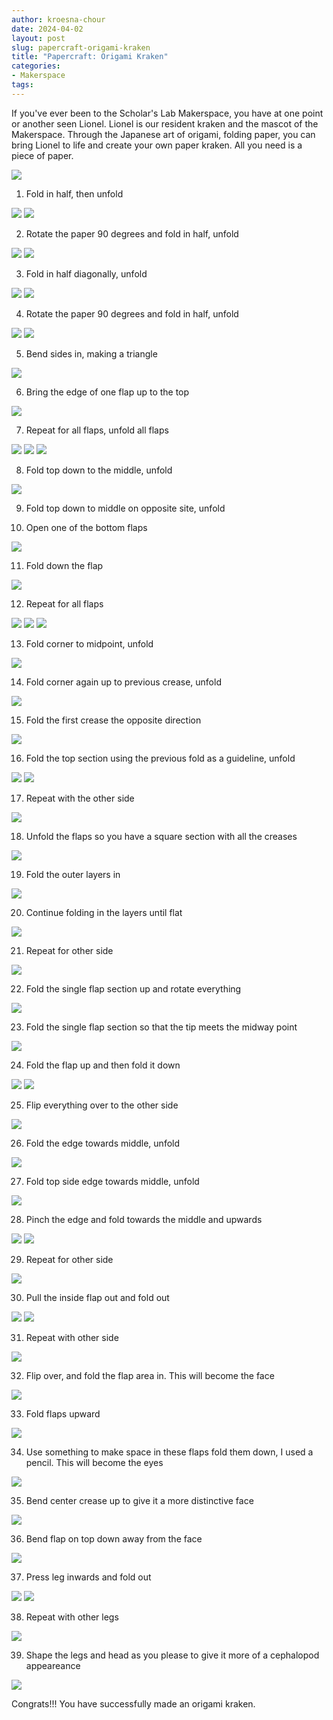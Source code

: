 ```yaml
---
author: kroesna-chour
date: 2024-04-02
layout: post
slug: papercraft-origami-kraken
title: "Papercraft: Origami Kraken"
categories:
- Makerspace
tags:
---
```

If you've ever been to the Scholar's Lab Makerspace, you have at one point or another seen Lionel. Lionel is our resident kraken and the mascot of the Makerspace. Through the Japanese art of origami, folding paper, you can bring Lionel to life and create your own paper kraken. All you need is a piece of paper. 

![](https://github.com/scholarslab/scholarslab.org/blob/kroesna-blog-post/assets/post-media/2024-04-02%20Octo%201.JPG)

1. Fold in half, then unfold

![](https://github.com/scholarslab/scholarslab.org/blob/kroesna-blog-post/assets/post-media/2024-04-02%20Octo%202.JPG)
![](https://github.com/scholarslab/scholarslab.org/blob/kroesna-blog-post/assets/post-media/2024-04-02%20Octo%203.JPG)

2. Rotate the paper 90 degrees and fold in half, unfold

![](https://github.com/scholarslab/scholarslab.org/blob/kroesna-blog-post/assets/post-media/2024-04-02%20Octo%204.JPG)
![](https://github.com/scholarslab/scholarslab.org/blob/kroesna-blog-post/assets/post-media/2024-04-02%20Octo%205.JPG)

3. Fold in half diagonally, unfold

![](https://github.com/scholarslab/scholarslab.org/blob/kroesna-blog-post/assets/post-media/2024-04-02%20Octo%206.JPG)
![](https://github.com/scholarslab/scholarslab.org/blob/kroesna-blog-post/assets/post-media/2024-04-02%20Octo%207.JPG)

4. Rotate the paper 90 degrees and fold in half, unfold

![](https://github.com/scholarslab/scholarslab.org/blob/kroesna-blog-post/assets/post-media/2024-04-02%20Octo%208.JPG)
![](https://github.com/scholarslab/scholarslab.org/blob/kroesna-blog-post/assets/post-media/2024-04-02%20Octo%209.JPG)

5. Bend sides in, making a triangle

![](https://github.com/scholarslab/scholarslab.org/blob/kroesna-blog-post/assets/post-media/2024-04-02%20Octo%2010.JPG)

6. Bring the edge of one flap up to the top

![](https://github.com/scholarslab/scholarslab.org/blob/kroesna-blog-post/assets/post-media/2024-04-02%20Octo%2011.JPG)

7. Repeat for all flaps, unfold all flaps

![](https://github.com/scholarslab/scholarslab.org/blob/kroesna-blog-post/assets/post-media/2024-04-02%20Octo%2012.JPG)
![](https://github.com/scholarslab/scholarslab.org/blob/kroesna-blog-post/assets/post-media/2024-04-02%20Octo%2013.JPG)
![](https://github.com/scholarslab/scholarslab.org/blob/kroesna-blog-post/assets/post-media/2024-04-02%20Octo%2014.JPG)


8. Fold top down to the middle, unfold

![](https://github.com/scholarslab/scholarslab.org/blob/kroesna-blog-post/assets/post-media/2024-04-02%20Octo%2015.JPG)

9. Fold top down to middle on opposite site, unfold


10. Open one of the bottom flaps

![](https://github.com/scholarslab/scholarslab.org/blob/kroesna-blog-post/assets/post-media/2024-04-02%20Octo%2016.JPG)


11. Fold down the flap

![](https://github.com/scholarslab/scholarslab.org/blob/kroesna-blog-post/assets/post-media/2024-04-02%20Octo%2017.JPG)

12. Repeat for all flaps

![](https://github.com/scholarslab/scholarslab.org/blob/kroesna-blog-post/assets/post-media/2024-04-02%20Octo%2019.JPG)
![](https://github.com/scholarslab/scholarslab.org/blob/kroesna-blog-post/assets/post-media/2024-04-02%20Octo%2018.JPG)
![](https://github.com/scholarslab/scholarslab.org/blob/kroesna-blog-post/assets/post-media/2024-04-02%20Octo%2020.JPG)

13. Fold corner to midpoint, unfold 

![](https://github.com/scholarslab/scholarslab.org/blob/kroesna-blog-post/assets/post-media/2024-04-02%20Octo%2020.5.JPG)

14. Fold corner again up to previous crease, unfold

![](https://github.com/scholarslab/scholarslab.org/blob/kroesna-blog-post/assets/post-media/2024-04-02%20Octo%2021.JPG)

15. Fold the first crease the opposite direction

![](https://github.com/scholarslab/scholarslab.org/blob/kroesna-blog-post/assets/post-media/2024-04-02%20Octo%2022.JPG)

16. Fold the top section using the previous fold as a guideline, unfold

![](https://github.com/scholarslab/scholarslab.org/blob/kroesna-blog-post/assets/post-media/2024-04-02%20Octo%2023.JPG)
![](https://github.com/scholarslab/scholarslab.org/blob/kroesna-blog-post/assets/post-media/2024-04-02%20Octo%2024.JPG)

17. Repeat with the other side

![](https://github.com/scholarslab/scholarslab.org/blob/kroesna-blog-post/assets/post-media/2024-04-02%20Octo%2025.JPG)

18. Unfold the flaps so you have a square section with all the creases

![](https://github.com/scholarslab/scholarslab.org/blob/kroesna-blog-post/assets/post-media/2024-04-02%20Octo%2026.JPG)

19. Fold the outer layers in

![](https://github.com/scholarslab/scholarslab.org/blob/kroesna-blog-post/assets/post-media/2024-04-02%20Octo%2027.JPG)


20. Continue folding in the layers until flat

![](https://github.com/scholarslab/scholarslab.org/blob/kroesna-blog-post/assets/post-media/2024-04-02%20Octo%2028.JPG)

21. Repeat for other side

![](https://github.com/scholarslab/scholarslab.org/blob/kroesna-blog-post/assets/post-media/2024-04-02%20Octo%2029.JPG)

22. Fold the single flap section up and rotate everything

![](https://github.com/scholarslab/scholarslab.org/blob/kroesna-blog-post/assets/post-media/2024-04-02%20Octo%2030.JPG)

23. Fold the single flap section so that the tip meets the midway point

![](https://github.com/scholarslab/scholarslab.org/blob/kroesna-blog-post/assets/post-media/2024-04-02%20Octo%2031.JPG)

24. Fold the flap up and then fold it down

![](https://github.com/scholarslab/scholarslab.org/blob/kroesna-blog-post/assets/post-media/2024-04-02%20Octo%2032.JPG)
![](https://github.com/scholarslab/scholarslab.org/blob/kroesna-blog-post/assets/post-media/2024-04-02%20Octo%2033.JPG)

25. Flip everything over to the other side

![](https://github.com/scholarslab/scholarslab.org/blob/kroesna-blog-post/assets/post-media/2024-04-02%20Octo%2034.JPG)

26. Fold the edge towards middle, unfold

![](https://github.com/scholarslab/scholarslab.org/blob/kroesna-blog-post/assets/post-media/2024-04-02%20Octo%2035.JPG)

27. Fold top side edge towards middle, unfold

![](https://github.com/scholarslab/scholarslab.org/blob/kroesna-blog-post/assets/post-media/2024-04-02%20Octo%2036.JPG)

28. Pinch the edge and fold towards the middle and upwards

![](https://github.com/scholarslab/scholarslab.org/blob/kroesna-blog-post/assets/post-media/2024-04-02%20Octo%2037.JPG)
![](https://github.com/scholarslab/scholarslab.org/blob/kroesna-blog-post/assets/post-media/2024-04-02%20Octo%2038.JPG)

29. Repeat for other side

![](https://github.com/scholarslab/scholarslab.org/blob/kroesna-blog-post/assets/post-media/2024-04-02%20Octo%2039.JPG)

30. Pull the inside flap out and fold out

![](https://github.com/scholarslab/scholarslab.org/blob/kroesna-blog-post/assets/post-media/2024-04-02%20Octo%2040.JPG)
![](https://github.com/scholarslab/scholarslab.org/blob/kroesna-blog-post/assets/post-media/2024-04-02%20Octo%2041.JPG)

31. Repeat with other side

![](https://github.com/scholarslab/scholarslab.org/blob/kroesna-blog-post/assets/post-media/2024-04-02%20Octo%2042.JPG)

32. Flip over, and fold the flap area in. This will become the face

![](https://github.com/scholarslab/scholarslab.org/blob/kroesna-blog-post/assets/post-media/2024-04-02%20Octo%2043.JPG)

33. Fold flaps upward

![](https://github.com/scholarslab/scholarslab.org/blob/kroesna-blog-post/assets/post-media/2024-04-02%20Octo%2044.JPG)

34. Use something to make space in these flaps fold them down, I used a pencil. This will become the eyes

![](https://github.com/scholarslab/scholarslab.org/blob/kroesna-blog-post/assets/post-media/2024-04-02%20Octo%2045.JPG)

35. Bend center crease up to give it a more distinctive face

![](https://github.com/scholarslab/scholarslab.org/blob/kroesna-blog-post/assets/post-media/2024-04-02%20Octo%2046.JPG)

36. Bend flap on top down away from the face

![](https://github.com/scholarslab/scholarslab.org/blob/kroesna-blog-post/assets/post-media/2024-04-02%20Octo%2047.JPG)

37. Press leg inwards and fold out

![](https://github.com/scholarslab/scholarslab.org/blob/kroesna-blog-post/assets/post-media/2024-04-02%20Octo%2048.JPG)
![](https://github.com/scholarslab/scholarslab.org/blob/kroesna-blog-post/assets/post-media/2024-04-02%20Octo%2049.JPG)

38. Repeat with other legs

![](https://github.com/scholarslab/scholarslab.org/blob/kroesna-blog-post/assets/post-media/2024-04-02%20Octo%2050.JPG)

39. Shape the legs and head as you please to give it more of a cephalopod appeareance

![](https://github.com/scholarslab/scholarslab.org/blob/kroesna-blog-post/assets/post-media/2024-04-02%20Octo%2051.JPG)

Congrats!!! You have successfully made an origami kraken. 


